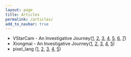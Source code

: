 ```yaml
---
layout: page
title: Articles
permalink: /articles/
add_to_navbar: true
---
```


 * VStarCam - An Investigative Journey([1](/vstarcam/1), [2](/vstarcam/2), [3](/vstarcam/3), [4](/vstarcam/4), [5](/vstarcam/5), [6](/vstarcam/6), [7](/vstarcam/7))
 * Xiongmai - An Investigative Journey([1](/xiongmai/1), [2](/xiongmai/2), [3](/xiongmai/3), [4](/xiongmai/4), [5](/xiongmai/5))
 * pixel_lang ([1](/pixellang/1), [2](/pixellang/2), [3](/pixellang/3), [4](/pixellang/4), [5](/pixellang/5))